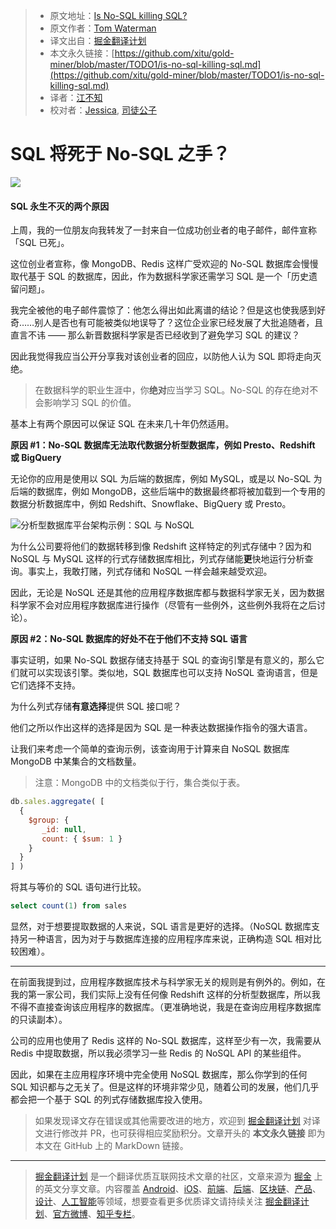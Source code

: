 > * 原文地址：[Is No-SQL killing SQL?](https://towardsdatascience.com/is-no-sql-killing-sql-3b0daff69ea)
> * 原文作者：[Tom Waterman](https://medium.com/@tjwaterman99)
> * 译文出自：[掘金翻译计划](https://github.com/xitu/gold-miner)
> * 本文永久链接：[https://github.com/xitu/gold-miner/blob/master/TODO1/is-no-sql-killing-sql.md](https://github.com/xitu/gold-miner/blob/master/TODO1/is-no-sql-killing-sql.md)
> * 译者：[江不知](http://jalan.space)
> * 校对者：[Jessica](https://github.com/cyz980908), [司徒公子](https://github.com/todaycoder001)

# SQL 将死于 No-SQL 之手？

![](https://cdn-images-1.medium.com/max/2688/1*b5c0bA8yVQ7Zeli-6nrXHA.png)

#### SQL 永生不灭的两个原因

上周，我的一位朋友向我转发了一封来自一位成功创业者的电子邮件，邮件宣称「SQL 已死」。

这位创业者宣称，像 MongoDB、Redis 这样广受欢迎的 No-SQL 数据库会慢慢取代基于 SQL 的数据库，因此，作为数据科学家还需学习 SQL 是一个「历史遗留问题」。

我完全被他的电子邮件震惊了：他怎么得出如此离谱的结论？但是这也使我感到好奇……别人是否也有可能被类似地误导了？这位企业家已经发展了大批追随者，且直言不讳 —— 那么新晋数据科学家是否已经收到了避免学习 SQL 的建议？

因此我觉得我应当公开分享我对该创业者的回应，以防他人认为 SQL 即将走向灭绝。

> 在数据科学的职业生涯中，你**绝对**应当学习 SQL。No-SQL 的存在绝对不会影响学习 SQL 的价值。

基本上有两个原因可以保证 SQL 在未来几十年仍然适用。

**原因 #1：No-SQL 数据库无法取代数据分析型数据库，例如 Presto、Redshift 或 BigQuery**

无论你的应用是使用以 SQL 为后端的数据库，例如 MySQL，或是以 No-SQL 为后端的数据库，例如 MongoDB，这些后端中的数据最终都将被加载到一个专用的数据分析数据库中，例如 Redshift、Snowflake、BigQuery 或 Presto。

![分析型数据库平台架构示例：SQL 与 NoSQL](https://cdn-images-1.medium.com/max/3104/1*LBVLAfUu29FwbYCFF0vRCg.png)

为什么公司要将他们的数据转移到像 Redshift 这样特定的列式存储中？因为和 NoSQL 与 MySQL 这样的行式存储数据库相比，列式存储能**更**快地运行分析查询。事实上，我敢打赌，列式存储和 NoSQL 一样会越来越受欢迎。

因此，无论是 NoSQL 还是其他的应用程序数据库都与数据科学家无关，因为数据科学家不会对应用程序数据库进行操作（尽管有一些例外，这些例外我将在之后讨论）。

**原因 #2：No-SQL 数据库的好处不在于他们不支持 SQL 语言**

事实证明，如果 No-SQL 数据存储支持基于 SQL 的查询引擎是有意义的，那么它们就可以实现该引擎。类似地，SQL 数据库也可以支持 NoSQL 查询语言，但是它们选择不支持。

为什么列式存储**有意选择**提供 SQL 接口呢？

他们之所以作出这样的选择是因为 SQL 是一种表达数据操作指令的强大语言。

让我们来考虑一个简单的查询示例，该查询用于计算来自 NoSQL 数据库 MongoDB 中某集合的文档数量。

> 注意：MongoDB 中的文档类似于行，集合类似于表。

```js
db.sales.aggregate( [
  {
    $group: {
       _id: null,
       count: { $sum: 1 }
    }
  }
] )
```

将其与等价的 SQL 语句进行比较。

```sql
select count(1) from sales
```

显然，对于想要提取数据的人来说，SQL 语言是更好的选择。（NoSQL 数据库支持另一种语言，因为对于与数据库连接的应用程序库来说，正确构造 SQL 相对比较困难）。

---

在前面我提到过，应用程序数据库技术与科学家无关的规则是有例外的。例如，在我的第一家公司，我们实际上没有任何像 Redshift 这样的分析型数据库，所以我不得不直接查询该应用程序的数据库。（更准确地说，我是在查询应用程序数据库的只读副本）。

公司的应用也使用了 Redis 这样的 No-SQL 数据库，这样至少有一次，我需要从 Redis 中提取数据，所以我必须学习一些 Redis 的 NoSQL API 的某些组件。

因此，如果在主应用程序环境中完全使用 NoSQL 数据库，那么你学到的任何 SQL 知识都与之无关了。但是这样的环境非常少见，随着公司的发展，他们几乎都会把一个基于 SQL 的列式存储数据库投入使用。

> 如果发现译文存在错误或其他需要改进的地方，欢迎到 [掘金翻译计划](https://github.com/xitu/gold-miner) 对译文进行修改并 PR，也可获得相应奖励积分。文章开头的 **本文永久链接** 即为本文在 GitHub 上的 MarkDown 链接。

---

> [掘金翻译计划](https://github.com/xitu/gold-miner) 是一个翻译优质互联网技术文章的社区，文章来源为 [掘金](https://juejin.im) 上的英文分享文章。内容覆盖 [Android](https://github.com/xitu/gold-miner#android)、[iOS](https://github.com/xitu/gold-miner#ios)、[前端](https://github.com/xitu/gold-miner#前端)、[后端](https://github.com/xitu/gold-miner#后端)、[区块链](https://github.com/xitu/gold-miner#区块链)、[产品](https://github.com/xitu/gold-miner#产品)、[设计](https://github.com/xitu/gold-miner#设计)、[人工智能](https://github.com/xitu/gold-miner#人工智能)等领域，想要查看更多优质译文请持续关注 [掘金翻译计划](https://github.com/xitu/gold-miner)、[官方微博](http://weibo.com/juejinfanyi)、[知乎专栏](https://zhuanlan.zhihu.com/juejinfanyi)。
